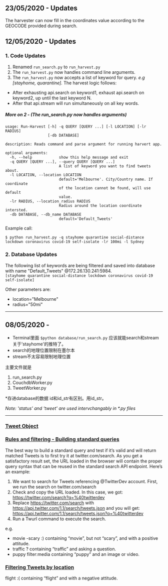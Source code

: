 ## 23/05/2020 - Updates
The harvester can now fill in the coordinates value according to the GEOCODE provided during search.


## 12/05/2020 - Updates

### 1. Code Updates
1. Renamed `run_search.py` to `run_harvest.py`
2. The `run_harvest.py` now handles command line arguments.
3. The `run_harvest.py` now accepts a list of keyword for query. *e.g [stayhome, quarantine].*  The harvest logic follows: <br>
  - After exhausting api.search on keyword1, exhaust api.search on keyword2, up until the last keyword N. <br>
  - After that api.stream will run simultaneously on all key words.


##### More on 2 - (The run_search.py now handles arguments)
```shell
usage: Run-Harvest [-h] -q QUERY [QUERY ...] [-l LOCATION] [-lr RADIUS]
                   [-db DATABASE]

description: Reads command and parse argument for running harvert app.

optional arguments:
  -h, --help            show this help message and exit
  -q QUERY [QUERY ...], --query QUERY [QUERY ...]
                        A list of keyword you want to find tweets about.
  -l LOCATION, --location LOCATION
                        default='Melbourne'. City/Country name. If coordinate
                        of the location cannot be found, will use default
                        value.
  -lr RADIUS, --location_radius RADIUS
                        Radius around the location coordinate intersted.
  -db DATABASE, --db_name DATABASE
                        default='Default_Tweets'
```

Example call:

```shell
$ python run_harvest.py -q stayhome quarantine social-distance lockdown coronavirus covid-19 self-isolate -lr 100mi -l Sydney
```
### 2. Database Updates
The following list of keywords are being filtered and saved into database with name "Default_Tweets" @172.26.130.241:5984. <br>
`[stayhome quarantine social-distance lockdown coronavirus covid-19 self-isolate]`

Other parameters are:
- location="Melbourne"
- radius="50mi"


---

## 08/05/2020 -
- Terminal里面 `$python database/run_search.py` 应该就能search和stream关于’stayhome'的推特了。
- search的地理位置限制在墨尔本
- stream不太容易限制地理位置

主要文件就是
1. run_search.py
2. CouchdbWorker.py
3. TweetWorker.py

\*存进database的数据 id和id_str有区别。用id_str。

*Note: 'status' and 'tweet' are used intervchangably in \*.py files*

---
### [Tweet Object](https://developer.twitter.com/en/docs/tweets/data-dictionary/overview/intro-to-tweet-json)

### [Rules and filtering - Building standard queries](https://developer.twitter.com/en/docs/tweets/rules-and-filtering/overview/standard-operators)

The best way to build a standard query and test if it’s valid and will return matched Tweets is to first try it at twitter.com/search. As you get a satisfactory result set, the URL loaded in the browser will contain the proper query syntax that can be reused in the standard search API endpoint. Here’s an example:
1. We want to search for Tweets referencing @TwitterDev account. First, we run the search on twitter.com/search
2. Check and copy the URL loaded. In this case, we got: https://twitter.com/search?q=%40twitterdev
3. Replace https://twitter.com/search with https://api.twitter.com/1.1/search/tweets.json and you will get: https://api.twitter.com/1.1/search/tweets.json?q=%40twitterdev
4. Run a Twurl command to execute the search.

e.g.
- movie -scary :)	containing “movie”, but not “scary”, and with a positive attitude.
- traffic ?	containing “traffic” and asking a question.
- puppy filter:media	containing “puppy” and an image or video.

### [Filtering Tweets by location](https://developer.twitter.com/en/docs/tutorials/filtering-tweets-by-location)
flight :(	containing “flight” and with a negative attitude.
